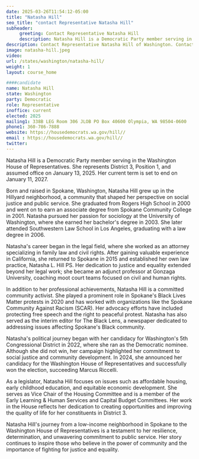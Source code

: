 ```yaml
---
date: 2025-03-26T11:54:12-05:00
title: "Natasha Hill"
seo_title: "contact Representative Natasha Hill"
subheader:
     greeting: Contact Representative Natasha Hill
     description: Natasha Hill is a Democratic Party member serving in the Washington House of Representatives. She represents District 3, Position 1, and assumed office on January 13, 2025. Her current term is set to end on January 11, 2027.
description: Contact Representative Natasha Hill of Washington. Contact information for Natasha Hill includes email address, phone number, and mailing address.
image: natasha-hill.jpeg
video:
url: /states/washington/natasha-hill/
weight: 1
layout: course_home

####candidate
name: Natasha Hill
state: Washington
party: Democratic
role: Representative
inoffice: current
elected: 2025
mailing1: 338B LEG Room 306 JLOB PO Box 40600 Olympia, WA 98504-0600
phone1: 360-786-7888
website: https://housedemocrats.wa.gov/hill//
email : https://housedemocrats.wa.gov/hill//
twitter: 
---
```

Natasha Hill is a Democratic Party member serving in the Washington House of Representatives. She represents District 3, Position 1, and assumed office on January 13, 2025. Her current term is set to end on January 11, 2027.

Born and raised in Spokane, Washington, Natasha Hill grew up in the Hillyard neighborhood, a community that shaped her perspective on social justice and public service. She graduated from Rogers High School in 2000 and went on to earn an associate degree from Spokane Community College in 2001. Natasha pursued her passion for sociology at the University of Washington, where she earned her bachelor's degree in 2003. She later attended Southwestern Law School in Los Angeles, graduating with a law degree in 2006.

Natasha's career began in the legal field, where she worked as an attorney specializing in family law and civil rights. After gaining valuable experience in California, she returned to Spokane in 2015 and established her own law practice, Natasha L. Hill PS. Her dedication to justice and equality extended beyond her legal work; she became an adjunct professor at Gonzaga University, coaching moot court teams focused on civil and human rights.

In addition to her professional achievements, Natasha Hill is a committed community activist. She played a prominent role in Spokane's Black Lives Matter protests in 2020 and has worked with organizations like the Spokane Community Against Racism (SCAR). Her advocacy efforts have included protecting free speech and the right to peaceful protest. Natasha has also served as the interim editor for The Black Lens, a newspaper dedicated to addressing issues affecting Spokane's Black community.

Natasha's political journey began with her candidacy for Washington's 5th Congressional District in 2022, where she ran as the Democratic nominee. Although she did not win, her campaign highlighted her commitment to social justice and community development. In 2024, she announced her candidacy for the Washington House of Representatives and successfully won the election, succeeding Marcus Riccelli.

As a legislator, Natasha Hill focuses on issues such as affordable housing, early childhood education, and equitable economic development. She serves as Vice Chair of the Housing Committee and is a member of the Early Learning & Human Services and Capital Budget Committees. Her work in the House reflects her dedication to creating opportunities and improving the quality of life for her constituents in District 3.

Natasha Hill's journey from a low-income neighborhood in Spokane to the Washington House of Representatives is a testament to her resilience, determination, and unwavering commitment to public service. Her story continues to inspire those who believe in the power of community and the importance of fighting for justice and equality.
